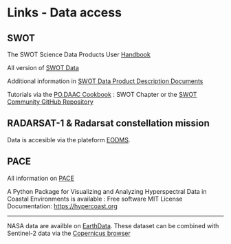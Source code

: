 # Links - Data access

## SWOT

The SWOT Science Data Products User [Handbook](https://can01.safelinks.protection.outlook.com/?url=https%3A%2F%2Farchive.podaac.earthdata.nasa.gov%2Fpodaac-ops-cumulus-docs%2Fweb-misc%2Fswot_mission_docs%2FD-109532_SWOT_UserHandbook_20240502.pdf&data=05%7C02%7Ccorinne.bourgault-brunelle%40asc-csa.gc.ca%7Cfd96b457176b48be396f08dcd71ce470%7Cea59922fea3d4e45ba97caf826fb9335%7C0%7C0%7C638621766307320362%7CUnknown%7CTWFpbGZsb3d8eyJWIjoiMC4wLjAwMDAiLCJQIjoiV2luMzIiLCJBTiI6Ik1haWwiLCJXVCI6Mn0%3D%7C0%7C%7C%7C&sdata=C%2BQsHK%2F7HTnY0m8AxRCHGZ7R63%2BC23DqLtq0733%2B%2BI0%3D&reserved=0)

All version of [SWOT Data](https://podaac.jpl.nasa.gov/SWOT?sections=data)

Additional information in  [SWOT Data Product Description Documents](https://podaac.jpl.nasa.gov/SWOT?tab=datasets-information)

Tutorials via the [PO.DAAC Cookbook](https://podaac.github.io/tutorials/quarto_text/SWOT.html) : SWOT Chapter or the [SWOT Community GitHub Repository](https://can01.safelinks.protection.outlook.com/?url=https%3A%2F%2Fgithub.com%2FSWOT-community&data=05%7C02%7Ccorinne.bourgault-brunelle%40asc-csa.gc.ca%7Cfd96b457176b48be396f08dcd71ce470%7Cea59922fea3d4e45ba97caf826fb9335%7C0%7C0%7C638621766307393635%7CUnknown%7CTWFpbGZsb3d8eyJWIjoiMC4wLjAwMDAiLCJQIjoiV2luMzIiLCJBTiI6Ik1haWwiLCJXVCI6Mn0%3D%7C0%7C%7C%7C&sdata=8rcH25v07yr7iAH2q3yOhT35JADmqYOZM6P2TVmqa9I%3D&reserved=0)


## RADARSAT-1 & Radarsat constellation mission

Data is accesible via the plateform [EODMS](https://www.eodms-sgdot.nrcan-rncan.gc.ca/). 

## PACE

All information on [PACE](https://pace.oceansciences.org/)

A Python Package for Visualizing and Analyzing Hyperspectral Data in Coastal Environments is available : Free software MIT License Documentation: https://hypercoast.org

***

NASA data are availble on [EarthData](https://search.earthdata.nasa.gov/search). These dataset can be combined with Sentinel-2 data via the [Copernicus browser](https://browser.dataspace.copernicus.eu/)
